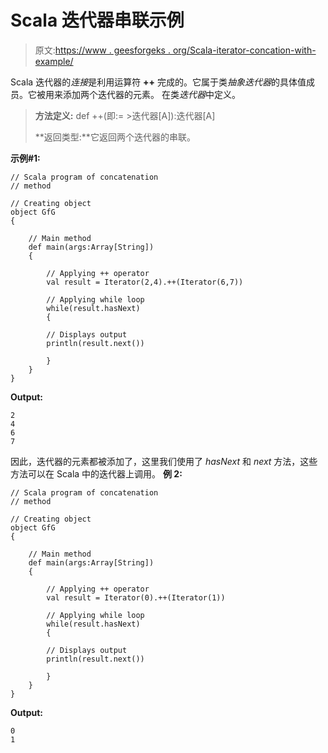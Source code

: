 # Scala 迭代器串联示例

> 原文:[https://www . geesforgeks . org/Scala-iterator-concation-with-example/](https://www.geeksforgeeks.org/scala-iterator-concatenation-with-example/)

Scala 迭代器的*连接*是利用运算符 **++** 完成的。它属于类*抽象迭代器*的具体值成员。它被用来添加两个迭代器的元素。
在类*迭代器*中定义。

> **方法定义:** def ++(即:= >迭代器[A]):迭代器[A]
> 
> **返回类型:**它返回两个迭代器的串联。

**示例#1:**

```
// Scala program of concatenation
// method

// Creating object
object GfG
{ 

    // Main method
    def main(args:Array[String])
    {

        // Applying ++ operator
        val result = Iterator(2,4).++(Iterator(6,7))

        // Applying while loop
        while(result.hasNext)
        {

        // Displays output
        println(result.next())

        }
    }
}
```

**Output:**

```
2
4
6
7

```

因此，迭代器的元素都被添加了，这里我们使用了 *hasNext* 和 *next* 方法，这些方法可以在 Scala 中的迭代器上调用。
**例 2:**

```
// Scala program of concatenation
// method

// Creating object
object GfG
{ 

    // Main method
    def main(args:Array[String])
    {

        // Applying ++ operator
        val result = Iterator(0).++(Iterator(1))

        // Applying while loop
        while(result.hasNext)
        {

        // Displays output
        println(result.next())

        }
    }
}
```

**Output:**

```
0
1

```